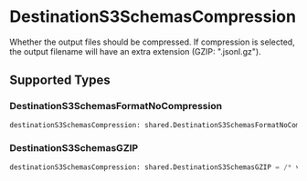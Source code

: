 # DestinationS3SchemasCompression

Whether the output files should be compressed. If compression is selected, the output filename will have an extra extension (GZIP: ".jsonl.gz").


## Supported Types

### DestinationS3SchemasFormatNoCompression

```python
destinationS3SchemasCompression: shared.DestinationS3SchemasFormatNoCompression = /* values here */
```

### DestinationS3SchemasGZIP

```python
destinationS3SchemasCompression: shared.DestinationS3SchemasGZIP = /* values here */
```

